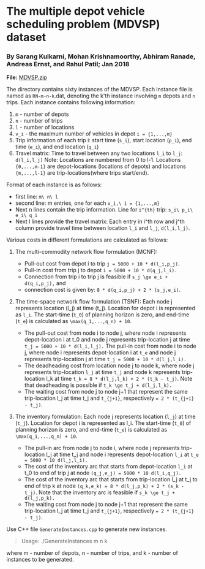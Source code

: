 The multiple depot vehicle scheduling problem (MDVSP) dataset
=============================================================

###  By Sarang Kulkarni, Mohan Krishnamoorthy, Abhiram Ranade, Andreas Ernst, and Rahul Patil; Jan 2018

**File:** [MDVSP.zip](../data/MDVSP.zip)

The directory contains sixty instances of the MDVSP. Each instance file is named as `RN-m-n-k`.dat, denoting the k'th
instance involving `m` depots and `n` trips.
Each instance contains following information:
1. `m` - number of depots
2. `n` - number of trips
3. `l` - number of locations
4. `v_i` - the maximum number of vehicles in depot `i = {1,...,m}`
5. Trip information of each trip i: start time (`s_i`), start location (`p_i`), end time (`e_i`), and end location (`q_i`)
6. Travel matrix: Time to travel between any two locations `l_i` to `l_j`: `d(l_i,l_j)`
   Note: Locations are numbered from 0 to l-1. Locations `{0,...,m-1}` are depot-locations (locations of depots) and locations `{m,...,l-1}` are trip-locations(where trips start/end).

Format of each instance is as follows:

* first line: `m\ n\ l`
* second line: m entries, one for each `v_i,\ i = {1,...,m}`
* Next n lines contain the trip information.
Line for `i^{th}` trip: `s_i\ p_i\ e_i\ q_i`
* Next l lines provide the travel matrix: Each entry in i^th row and j^th column provide travel time between location `l_i` and `l_j`, `d(l_i,l_j)`.


Various costs in different formulations are calculated as follows:

1. The multi-commodity network flow formulation (MCNF):
   * Pull-out cost from depot i to trip `j = 5000 + 10 * d(l_i,p_j)`.
   * Pull-in cost from trip j to depot `i = 5000 + 10 * d(q_j,l_i).`
   * Connection from trip i to trip j is feasible if `s_j \ge e_i +
d(q_i,p_j),` and 
   * connection cost is given by: `8 * d(q_i,p_j) + 2 * (s_j,e_i)`.

2. The time-space network flow formulation (TSNF):
   Each node j represents location (l_j) at time (t_j). Location for depot i is represented as `l_i`. The start-time (`t_0`) of planning horizon is zero, and end-time (`t_e`) is calculated as `\max(q_1,...,q_n) + 10`.

   * The pull-out cost from node i to node j, where node i represents depot-location i at t_0 and node j represents trip-location j at time `t_j = 5000 + 10 * d(l_i,l_j).` The pull-in cost from node i to node j, where node i represents depot-location i at `t_e` and node j represents trip-location j at time `t_j = 5000 + 10 * d(l_j,l_i).`
   * The deadheading cost from location node j to node k, where node j represents trip-location `l_j` at time `t_j` and node k represents trip-location l_k at time `t_k = 8 * d(l_j,l_k) + 2 * (t_k - t_j)`. Note that deadheading is possible if `t_k \ge t_j + d(l_j,l_k).`
   * The waiting cost from node j to node j+1 that represent the same trip-location l_j at time t_j and `t_{j+1}`, respectively `= 2 * (t_{j+1} - t_j)`.


3. The inventory formulation: 
   Each node j represents location (`l_j`) at time (`t_j`). Location for depot i is represented as l_i. The start-time (`t_0`) of planning horizon is zero, and end-time (`t_e`) is
calculated as `\max(q_1,...,q_n) + 10`.
   * The pull-in arc from node j to node i, where node j represents
trip-location l_j at time t_j and node i represents depot-location `l_i`
at `t_e = 5000 * 10 d(l_j,l_i).`
   * The cost of the inventory arc that starts from depot-location `l_i` at t_0
to end of trip j at node `(q_j,e_j) = 5000 * 10 d(l_i,q_j).`
   * The cost of the inventory arc that starts from trip-location l_j at t_j
to end of trip k at node `(q_k,e_k) = 8 * d(l_j,p_k) + 2 * (s_k - t_j)`. 
     Note that the inventory arc is feasible if `s_k \ge t_j + d(l_j,p_k).`
   * The waiting cost from node j to node j+1 that represent the same
trip-location l_j at time t_j and `t_{j+1}`, respectively `= 2 * (t_{j+1} - t_j)`.


Use C++ file `GenerateInstances.cpp` to generate new instances.
> Usage: ./GenerateInstances m n k

where m - number of depots, n - number of trips, and k - number of
instances to be generated.

 

 

 

 

 

 

 
